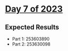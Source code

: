 # [Day 7 of 2023](https://adventofcode.com/2023/day/7)

## Expected Results

- Part 1: 253603890
- Part 2: 253630098
